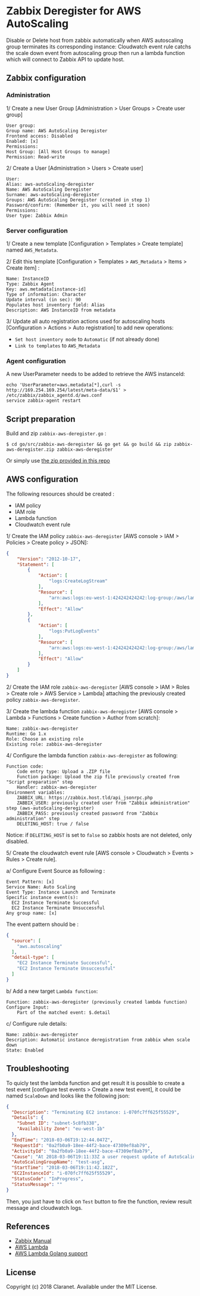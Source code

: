 # Zabbix Deregister for AWS AutoScaling

Disable or Delete host from zabbix automatically when AWS autoscaling group terminates its corresponding instance:
Cloudwatch event rule catchs the scale down event from autoscaling group then run a lambda function which will connect to Zabbix API to update host.

## Zabbix configuration

### Administration

1/ Create a new User Group [Administration > User Groups > Create user group]

```
User group:
Group name: AWS AutoScaling Deregister
Frontend access: Disabled
Enabled: [x]
Permissions:
Host Group: [All Host Groups to manage]
Permission: Read-write
```

2/ Create a User [Administration > Users > Create user]

```
User:
Alias: aws-autoScaling-deregister
Name: AWS AutoScaling Deregister
Surname: aws-autoScaling-deregister
Groups: AWS AutoScaling Deregister (created in step 1)
Password/confirm: (Remember it, you will need it soon)
Permissions:
User type: Zabbix Admin
```

### Server configuration

1/ Create a new template [Configuration > Templates > Create template] named `AWS_Metadata`.

2/ Edit this template [Configuration > Templates > `AWS_Metadata` > Items > Create item] :

```
Name: InstanceID
Type: Zabbix Agent
Key: aws.metadata[instance-id]
Type of information: Character
Update interval (in sec): 90
Populates host inventory field: Alias
Description: AWS InstanceID from metadata
```

3/ Update all auto registration actions used for autoscaling hosts [Configuration > Actions > Auto registration] to add new operations:
* `Set host inventory mode` to `Automatic` (if not already done)
* `Link to templates` to `AWS_Metadata`

### Agent configuration

A new UserParameter needs to be added to retrieve the AWS instanceId:

```shell
echo 'UserParameter=aws.metadata[*],curl -s http://169.254.169.254/latest/meta-data/$1' > /etc/zabbix/zabbix_agentd.d/aws.conf
service zabbix-agent restart
```

## Script preparation

Build and zip `zabbix-aws-deregister.go` :

    $ cd go/src/zabbix-aws-deregister && go get && go build && zip zabbix-aws-deregister.zip zabbix-aws-deregister

Or simply use [the zip provided in this repo](https://bitbucket.org/morea/zabbix/downloads/zabbix-aws-deregister.zip)

## AWS configuration

The following resources should be created :

* IAM policy
* IAM role
* Lambda function
* Cloudwatch event rule

1/ Create the IAM policy `zabbix-aws-deregister` [AWS console > IAM > Policies > Create policy > JSON]:

```json
{
    "Version": "2012-10-17",
    "Statement": [
        {
            "Action": [
                "logs:CreateLogStream"
            ],
            "Resource": [
                "arn:aws:logs:eu-west-1:424242424242:log-group:/aws/lambda/zabbix-aws-deregister:*"
            ],
            "Effect": "Allow"
        },
        {
            "Action": [
                "logs:PutLogEvents"
            ],
            "Resource": [
                "arn:aws:logs:eu-west-1:424242424242:log-group:/aws/lambda/zabbix-aws-deregister:*:*"
            ],
            "Effect": "Allow"
        }
    ]
}
```

2/ Create the IAM role `zabbix-aws-deregister` [AWS console > IAM > Roles > Create role > AWS Service > Lambda] attaching the previously created policy `zabbix-aws-deregister`.

3/ Create the lambda function `zabbix-aws-deregister` [AWS console > Lambda > Functions > Create function > Author from scratch]:

```
Name: zabbix-aws-deregister
Runtime: Go 1.x
Role: Choose an existing role
Existing role: zabbix-aws-deregister
```

4/ Configure the lambda function `zabbix-aws-deregister` as following:

```
Function code:
    Code entry type: Upload a .ZIP file
    Function package: Upload the zip file previously created from "Script preparation" step
    Handler: zabbix-aws-deregister
Environment variables:
    ZABBIX_URL: https://zabbix.host.tld/api_jsonrpc.php
    ZABBIX_USER: previously created user from "Zabbix administration" step (aws-autoScaling-deregister)
    ZABBIX_PASS: previously created password from "Zabbix administration" step
    DELETING_HOST: true / false
```

Notice: if `DELETING_HOST` is set to `false` so zabbix hosts are not deleted, only disabled.

5/ Create the cloudwatch event rule [AWS console > Cloudwatch > Events > Rules > Create rule].

a/ Configure Event Source as following :

```
Event Pattern: [x]
Service Name: Auto Scaling
Event Type: Instance Launch and Terminate
Specific instance event(s): 
  EC2 Instance Terminate Successful
  EC2 Instance Terminate Unsuccessful
Any group name: [x]
```

The event pattern should be :

```json
{
  "source": [
    "aws.autoscaling"
  ],
  "detail-type": [
    "EC2 Instance Terminate Successful",
    "EC2 Instance Terminate Unsuccessful"
  ]
}
```

b/ Add a new target `Lambda function`:

```
Function: zabbix-aws-deregister (previously created lambda function)
Configure Input: 
    Part of the matched event: $.detail
```

c/ Configure rule details:

```
Name: zabbix-aws-deregister
Description: Automatic instance deregistration from zabbix when scale down
State: Enabled
```

## Troubleshooting

To quicly test the lambda function and get result it is possible to create a test event [configure test events > Create a new test event],
it could be named `ScaleDown` and looks like the following json:

```json
{
  "Description": "Terminating EC2 instance: i-070fc7ff625f55529",
  "Details": {
    "Subnet ID": "subnet-5c8fb338",
    "Availability Zone": "eu-west-1b"
  },
  "EndTime": "2018-03-06T19:12:44.047Z",
  "RequestId": "0a2fb0a9-18ee-44f2-bace-47309ef8ab79",
  "ActivityId": "0a2fb0a9-18ee-44f2-bace-47309ef8ab79",
  "Cause": "At 2018-03-06T19:11:33Z a user request update of AutoScalingGroup constraints to min: 0, max: 2, desired: 0 changing the desired capacity from 1 to 0.  At 2018-03-06T19:11:42Z an instance was taken out of service in response to a difference between desired and actual capacity, shrinking the capacity from 1 to 0.  At 2018-03-06T19:11:42Z instance i-070fc7ff625f55529 was selected for termination.",
  "AutoScalingGroupName": "test-asg",
  "StartTime": "2018-03-06T19:11:42.182Z",
  "EC2InstanceId": "i-070fc7ff625f55529",
  "StatusCode": "InProgress",
  "StatusMessage": ""
}
```

Then, you just have to click on `Test` button to fire the function, review result message and cloudwatch logs.

## References

* [Zabbix Manual](https://www.zabbix.com/documentation/3.4/start)
* [AWS Lambda](https://docs.aws.amazon.com/lambda/latest/dg/welcome.html)
* [AWS Lambda Golang support](https://aws.amazon.com/fr/blogs/compute/announcing-go-support-for-aws-lambda/)

## License

Copyright (c) 2018 Claranet. Available under the MIT License.
